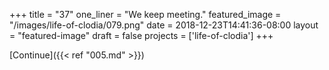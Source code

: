 +++
title = "37"
one_liner = "We keep meeting."
featured_image = "/images/life-of-clodia/079.png"
date = 2018-12-23T14:41:36-08:00
layout = "featured-image"
draft = false
projects = ['life-of-clodia']
+++

[Continue]({{< ref "005.md" >}})
